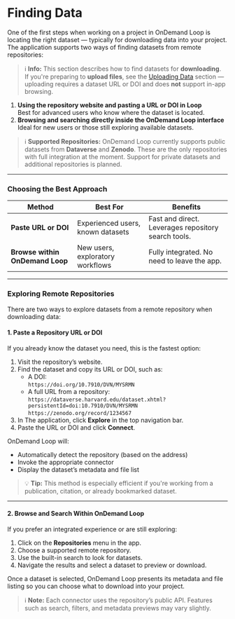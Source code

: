 # Finding Data

One of the first steps when working on a project in OnDemand Loop is locating the right dataset — typically for downloading data into your project.
The application supports two ways of finding datasets from remote repositories:

> ℹ️ **Info:** This section describes how to find datasets for **downloading**.  
> If you're preparing to **upload files**, see the [Uploading Data](uploading_files.md) section — uploading requires a dataset URL or DOI and does **not** support in-app browsing.


1. **Using the repository website and pasting a URL or DOI in Loop**  
   Best for advanced users who know where the dataset is located.
2. **Browsing and searching directly inside the OnDemand Loop interface**  
   Ideal for new users or those still exploring available datasets.

> ℹ️ **Supported Repositories:** OnDemand Loop currently supports public datasets from **Dataverse** and **Zenodo**. These are the only repositories with full integration at the moment. Support for private datasets and additional repositories is planned.

---

### Choosing the Best Approach

| Method                          | Best For                           | Benefits                                             |
|---------------------------------|------------------------------------|------------------------------------------------------|
| **Paste URL or DOI**            | Experienced users, known datasets | Fast and direct. Leverages repository search tools.  |
| **Browse within OnDemand Loop** | New users, exploratory workflows   | Fully integrated. No need to leave the app.          |

---

### Exploring Remote Repositories

There are two ways to explore datasets from a remote repository when downloading data:

#### 1. Paste a Repository URL or DOI

If you already know the dataset you need, this is the fastest option:

1. Visit the repository’s website.
2. Find the dataset and copy its URL or DOI, such as:
    - A DOI:  
      `https://doi.org/10.7910/DVN/MYSRMN`
    - A full URL from a repository:  
      `https://dataverse.harvard.edu/dataset.xhtml?persistentId=doi:10.7910/DVN/MYSRMN`  
      `https://zenodo.org/record/1234567`
3. In The application, click **Explore** in the top navigation bar.
4. Paste the URL or DOI and click **Connect**.

OnDemand Loop will:

- Automatically detect the repository (based on the address)
- Invoke the appropriate connector
- Display the dataset’s metadata and file list

> 💡 **Tip:** This method is especially efficient if you're working from a publication, citation, or already bookmarked dataset.

---

#### 2. Browse and Search Within OnDemand Loop

If you prefer an integrated experience or are still exploring:

1. Click on the **Repositories** menu in the app.
2. Choose a supported remote repository.
3. Use the built-in search to look for datasets.
4. Navigate the results and select a dataset to preview or download.

Once a dataset is selected, OnDemand Loop presents its metadata and file listing so you can choose what to download into your project.

> ℹ️ **Note:** Each connector uses the repository’s public API. Features such as search, filters, and metadata previews may vary slightly.
